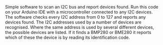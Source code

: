 Simple software to scan an I2C bus and report devices found. Run this code on your Arduino IDE with a microcontroller connected to any I2C devices. The software checks every I2C address from 0 to 127 and reports any devices found. The I2C addresses used by a number of devices are recognised. Where the same address is used by several different devices, the possible devices are listed. If it finds a BMP280 or BME280 it reports which of these the device is by reading its identification code.